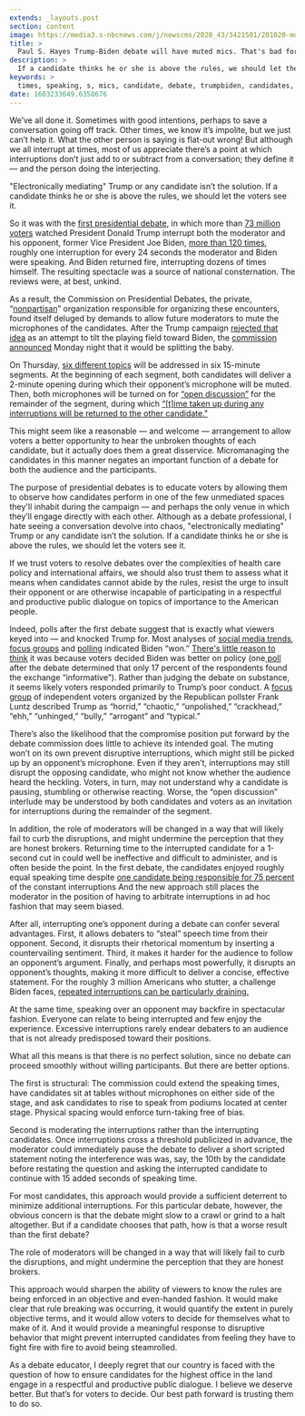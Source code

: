 ```yaml
--- 
extends: _layouts.post 
section: content 
image: https://media3.s-nbcnews.com/j/newscms/2020_43/3421501/201020-muting-trump-social-al-1055_8c9639596c06d61ee6a458dae43a0ae8.nbcnews-fp-1200-630.jpg 
title: > 
  Paul S. Hayes Trump-Biden debate will have muted mics. That's bad for the candidates, and voters. 
description: > 
  If a candidate thinks he or she is above the rules, we should let the voters see it.At the beginning of each segment, both candidates will deliver a 2-minute opening during which their opponent’s microphone will be muted.Micromanaging the candidates in this manner negates an important function of a debate for both the audience and the participants.Rather than judging the debate on substance, it seems likely voters responded primarily to Trump’s poor conduct.Worse, the “open discussion” interlude may be understood by both candidates and voters as an invitation for interruptions during the remainder of the segment. 
keywords: > 
  times, speaking, s, mics, candidate, debate, trumpbiden, candidates, muted, paul, biden, trump, interruptions, voters, thats, opponent, hayes 
date: 1603233649.6358676 
--- 
```

<div><p class="endmarkEnabled">We&#8217;ve all done it. Sometimes with good intentions, perhaps to save a conversation going off track. Other times, we know it&#8217;s impolite, but we just can&#8217;t help it. What the other person is saying is flat-out wrong! But although we all interrupt at times, most of us appreciate there&#8217;s a point at which interruptions don&#8217;t just add to or subtract from a conversation; they define it &#8212; and the person doing the interjecting.</p><p class="text___34YRE ma0 mt6 f8 lh-none founders-cond">"Electronically mediating" Trump or any candidate isn&#8217;t the solution. If a candidate thinks he or she is above the rules, we should let the voters see it.</p><p class="endmarkEnabled">So it was with the <a href="https://www.nbcnews.com/politics/2020-election/blog/first-presidential-debate-trump-biden-n1241282">first presidential debate</a>, in which more than <a href="https://www.cnn.com/2020/09/30/media/first-presidential-debate-tv-ratings/index.html">73 million voters</a> watched President Donald Trump interrupt both the moderator and his opponent, former Vice President Joe Biden, <a href="https://slate.com/news-and-politics/2020/09/trump-interruptions-first-presidential-debate-biden.html">more than 120 times</a>, roughly one interruption for every 24 seconds the moderator and Biden were speaking. And Biden returned fire, interrupting dozens of times himself. The resulting spectacle was a source of national consternation. The reviews were, at best, unkind.</p><p></p><p id="taboolaReadMoreBelow"></p><p class="endmarkEnabled">As a result, the Commission on Presidential Debates, the private, &#8220;<a href="https://www.tennessean.com/story/opinion/2020/01/17/why-commission-presidential-debates-needs-reform/4465191002/">nonpartisan</a>&#8221; organization responsible for organizing these encounters, found itself deluged by demands to allow future moderators to mute the microphones of the candidates. After the Trump campaign <a href="https://www.cnn.com/2020/10/19/politics/presidential-debate/index.html">rejected that idea</a> as an attempt to tilt the playing field toward Biden, the <a href="https://www.nbcnews.com/politics/politics-news/trump-biden-will-have-mics-cut-during-opponent-s-answers-n1243954">commission announced</a> Monday night that it would be splitting the baby.</p><p class="endmarkEnabled">On Thursday, <a href="https://www.cnn.com/2020/10/19/politics/presidential-debate/index.html">six different topics</a> will be addressed in six 15-minute segments. At the beginning of each segment, both candidates will deliver a 2-minute opening during which their opponent&#8217;s microphone will be muted. Then, both microphones will be turned on for <a href="https://www.cnn.com/2020/10/19/politics/presidential-debate/index.html">&#8220;open discussion&#8221;</a> for the remainder of the segment, during which <a href="https://www.cnn.com/2020/10/19/politics/presidential-debate/index.html">&#8220;[t]ime taken up during any interruptions will be returned to the other candidate."</a></p><p class="endmarkEnabled">This might seem like a reasonable &#8212; and welcome &#8212; arrangement to allow voters a better opportunity to hear the unbroken thoughts of each candidate, but it actually does them a great disservice. Micromanaging the candidates in this manner negates an important function of a debate for both the audience and the participants.</p><p class="endmarkEnabled">The purpose of presidential debates is to educate voters by allowing them to observe how candidates perform in one of the few unmediated spaces they'll inhabit during the campaign &#8212; and perhaps the only venue in which they&#8217;ll engage directly with each other. Although as a debate professional, I hate seeing a conversation devolve into chaos, "electronically mediating" Trump or any candidate isn&#8217;t the solution. If a candidate thinks he or she is above the rules, we should let the voters see it.</p><p class="endmarkEnabled">If we trust voters to resolve debates over the complexities of health care policy and international affairs, we should also trust them to assess what it means when candidates cannot abide by the rules, resist the urge to insult their opponent or are otherwise incapable of participating in a respectful and productive public dialogue on topics of importance to the American people.</p><p></p><p class="endmarkEnabled">Indeed, polls after the first debate suggest that is exactly what viewers keyed into &#8212; and knocked Trump for. Most analyses of <a href="https://www.usatoday.com/story/tech/2020/09/30/trump-biden-presidential-debate-social-media-posts-winner/3587497001/">social media trends</a>, <a href="https://www.youtube.com/watch?v=2WI3X7CAlJE&amp;feature=youtu.be">focus groups</a> and <a href="https://projects.fivethirtyeight.com/trump-biden-debate-poll/">polling</a> indicated Biden &#8220;won.&#8221; <a href="https://thehill.com/4889-debating-likeability">There's little reason to think</a> it was because voters decided Biden was better on policy (one<a href="https://www.cbsnews.com/news/who-won-debate-first-presidential-biden-trump/"> poll</a> after the debate determined that only 17 percent of the respondents found the exchange &#8220;informative&#8221;). Rather than judging the debate on substance, it seems likely voters responded primarily to Trump&#8217;s poor conduct. A <a href="https://www.youtube.com/watch?v=2WI3X7CAlJE&amp;feature=youtu.be%E2%80%9D">focus group</a> of independent voters organized by the Republican pollster Frank Luntz described Trump as &#8220;horrid,&#8221; &#8220;chaotic,&#8221; &#8220;unpolished,&#8221; &#8220;crackhead,&#8221; &#8220;ehh,&#8221; &#8220;unhinged,&#8221; &#8220;bully,&#8221; &#8220;arrogant&#8221; and &#8220;typical.&#8221;</p><p class="endmarkEnabled">There&#8217;s also the likelihood that the compromise position put forward by the debate commission does little to achieve its intended goal. The muting won&#8217;t on its own prevent disruptive interruptions, which might still be picked up by an opponent&#8217;s microphone. Even if they aren&#8217;t, interruptions may still disrupt the opposing candidate, who might not know whether the audience heard the heckling. Voters, in turn, may not understand why a candidate is pausing, stumbling or otherwise reacting. Worse, the &#8220;open discussion&#8221; interlude may be understood by both candidates and voters as an invitation for interruptions during the remainder of the segment.</p><p class="endmarkEnabled">In addition, the role of moderators will be changed in a way that will likely fail to curb the disruptions, and might undermine the perception that they are honest brokers. Returning time to the interrupted candidate for a 1-second cut in could well be ineffective and difficult to administer, and is often beside the point. In the first debate, the candidates enjoyed roughly equal speaking time despite <a href="https://www.washingtonpost.com/politics/2020/09/30/trump-was-interrupter-in-chief-tuesdays-debate-it-wasnt-close/">one candidate being responsible for 75 percent</a> of the constant interruptions And the new approach still places the moderator in the position of having to arbitrate interruptions in ad hoc fashion that may seem biased.</p><p class="opinary-widget-embed"></p><p class="endmarkEnabled">After all, interrupting one&#8217;s opponent during a debate can confer several advantages. First, it allows debaters to &#8220;steal&#8221; speech time from their opponent. Second, it disrupts their rhetorical momentum by inserting a countervailing sentiment. Third, it makes it harder for the audience to follow an opponent&#8217;s argument. Finally, and perhaps most powerfully, it disrupts an opponent&#8217;s thoughts, making it more difficult to deliver a concise, effective statement. For the roughly 3 million Americans who stutter, a challenge Biden faces, <a href="https://medium.com/@emlroot/president-trumps-twisted-strategy-to-weaponize-stuttering-36571601dfcc">repeated interruptions can be particularly draining.</a></p><p></p><p class="endmarkEnabled">At the same time, speaking over an opponent may backfire in spectacular fashion. Everyone can relate to being interrupted and few enjoy the experience. Excessive interruptions rarely endear debaters to an audience that is not already predisposed toward their positions.</p><p class="endmarkEnabled">What all this means is that there is no perfect solution, since no debate can proceed smoothly without willing participants. But there are better options.</p><p class="endmarkEnabled">The first is structural: The commission could extend the speaking times, have candidates sit at tables without microphones on either side of the stage, and ask candidates to rise to speak from podiums located at center stage. Physical spacing would enforce turn-taking free of bias.</p><p></p><p class="endmarkEnabled">Second is moderating the interruptions rather than the interrupting candidates. Once interruptions cross a threshold publicized in advance, the moderator could immediately pause the debate to deliver a short scripted statement noting the interference was was, say, the 10th by the candidate before restating the question and asking the interrupted candidate to continue with 15 added seconds of speaking time.</p><p class="endmarkEnabled">For most candidates, this approach would provide a sufficient deterrent to minimize additional interruptions. For this particular debate, however, the obvious concern is that the debate might slow to a crawl or grind to a halt altogether. But if a candidate chooses that path, how is that a worse result than the first debate?</p><p class="text___34YRE ma0 mt6 f8 lh-none founders-cond">The role of moderators will be changed in a way that will likely fail to curb the disruptions, and might undermine the perception that they are honest brokers.</p><p class="endmarkEnabled">This approach would sharpen the ability of viewers to know the rules are being enforced in an objective and even-handed fashion. It would make clear that rule breaking was occurring, it would quantify the extent in purely objective terms, and it would allow voters to decide for themselves what to make of it. And it would provide a meaningful response to disruptive behavior that might prevent interrupted candidates from feeling they have to fight fire with fire to avoid being steamrolled.</p><p class="endmarkEnabled">As a debate educator, I deeply regret that our country is faced with the question of how to ensure candidates for the highest office in the land engage in a respectful and productive public dialogue. I believe we deserve better. But that&#8217;s for voters to decide. Our best path forward is trusting them to do so.</p></div>